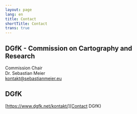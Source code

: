 ```yaml
---
layout: page
lang: en
title: Contact
shortTitle: Contact
trans: true
---
```

## DGfK - Commission on Cartography and Research
Commission Chair<br />
Dr. Sebastian Meier<br />
[kontakt@sebastianmeier.eu](mailto:kontakt@sebastianmeier.eu)

## DGfK
[https://www.dgfk.net/kontakt/](Contact DGfK)